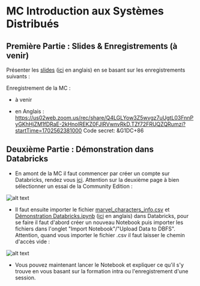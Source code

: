 # MC Introduction aux Systèmes Distribués

## Première Partie : Slides & Enregistrements (à venir)

Présenter les [slides](https://docs.google.com/presentation/d/1pJC8AVp7KIBmLQEaIIs8dRsvmoJ4JaOSFQF4DaXJ67I/edit?usp=sharing) ([ici](https://docs.google.com/presentation/d/1FehczU4JIX8Yp-npLfyPKw5oePXGpvT8p-yIgt5gpUM/edit?usp=sharing) en anglais) en se basant sur les enregistrements suivants :

Enregistrement de la MC :

- à venir

- en Anglais :
  https://us02web.zoom.us/rec/share/Q4LGLYow3Z5wvgz7uUgtL03FnnPyGKhHjZM1fDRaE-2kHnolREKZ0FJlRVwnvRkD.TZf72FRUQZQRumzi?startTime=1702562381000
  Code secret: &G1DC+86


## Deuxième Partie : Démonstration dans Databricks

- En amont de la MC il faut commencer par créer un compte sur Databricks, rendez vous [ici](https://www.databricks.com/fr/try-databricks#account). Attention sur la deuxième page à bien sélectionner un essai de la Community Edition :

![alt text](https://assets-datascientest.s3.eu-west-1.amazonaws.com/Community.png)

- Il faut ensuite importer le fichier [marvel_characters_info.csv](./marvel_characters_info.csv) et [Démonstration Databricks.ipynb](./Démonstration%20Databricks.ipynb) ([ici](./Demonstration%20Databricks.ipynb) en anglais) dans Databricks, pour se faire il faut d'abord créer un nouveau Notebook puis importer les fichiers dans l'onglet "Import Notebook"/"Upload Data to DBFS". Attention, quand vous importer le fichier .csv il faut laisser le chemin d'accès vide :

![alt text](https://assets-datascientest.s3.eu-west-1.amazonaws.com/Import.png)

- Vous pouvez maintenant lancer le Notebook et expliquer ce qu'il s'y trouve en vous basant sur la formation intra ou l'enregistrement d'une session.
